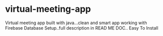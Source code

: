 # virtual-meeting-app
Virtual meeting app built with java...clean and smart app working with Firebase Database Setup..full description in READ ME DOC.. Easy To Install
